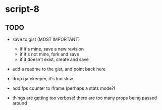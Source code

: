 # script-8

## TODO
- save to gist (MOST IMPORTANT)
  - if it's mine, save a new revision
  - if it's not mine, fork and save
  - if it doesn't exist, create and save

- add a readme to the gist, and point back here
- drop gatekeeper, it's too slow
- add fps counter to iframe (perhaps a stats mode?)
- things are getting too verbose! there are too many props being passed around
